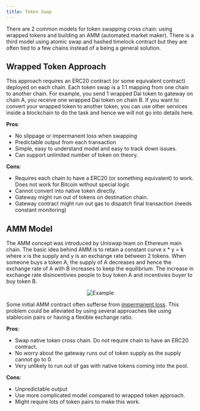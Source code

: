 ```yaml
---
title: Token Swap
---
```

There are 2 common models for token swapping cross chain: using wrapped tokens and building an AMM (automated market maker). There is a third model using atomic swap and hashed timelock contract but they are often tied to a few chains instead of a being a general solution.

## Wrapped Token Approach

This approach requires an ERC20 contract (or some equivalent contract) deployed on each chain. Each token swap is a 1:1 mapping from one chain to another chain. For example, you send 1 wrapped Dai token to gateway on chain A, you receive one wrapped Dai token on chain B. If you want to convert your wrapped token to another token, you can use other services inside a blockchain to do the task and hence we will not go into details here.

**Pros**:
- No slippage or impermanent loss when swapping
- Predictable output from each transaction
- Simple, easy to understand model and easy to track down issues.
- Can support unlimited number of token on theory.

**Cons**:
- Requires each chain to have a ERC20 (or something equivalent) to work. Does not work for Bitcoin without special logic
- Cannot convert into native token directly.
- Gateway might run out of tokens on destination chain.
- Gateway contract might run out gas to dispatch final transaction (needs constant monitoring)

## AMM Model
The AMM concept was introduced by Uniswap team on Ethereum main chain. The basic idea behind AMM is to retain a constant curve x * y = k where x is the supply and y is an exchange rate between 2 tokens. When someone buys a token A, the supply of A decreases and hence the exchange rate of A with B increases to keep the equilibrium. The increase in exchange rate disincentivies people to buy token A and incentivies buyer to buy token B.

<!-- ![Example of automated market maker](https://miro.medium.com/max/1015/1*y1ynWN09Z6k5XUxXBSEyPA.png) -->

<p align="center">
  <img src="https://miro.medium.com/max/1015/1*y1ynWN09Z6k5XUxXBSEyPA.png" alt="Example"/>
</p>

Some initial AMM contract often sufferse from [impermanent loss](https://academy.binance.com/en/articles/impermanent-loss-explained). This problem could be alleviated by using several approaches like using stablecoin pairs or having a flexible exchange ratio.

**Pros**:
- Swap native token cross chain. Do not require chain to have an ERC20 contract.
- No worry about the gateway runs out of token supply as the supply cannot go to 0.
- Very unlikely to run out of gas with native tokens coming into the pool.

**Cons**:
- Unpredictable output
- Use more complicated model compared to wrapped token approach.
- Might require lots of token pairs to make this work.
